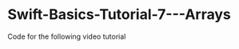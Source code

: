Swift-Basics-Tutorial-7---Arrays
================================

Code for the following video tutorial 
